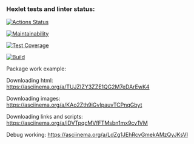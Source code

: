 ### Hexlet tests and linter status:
[![Actions Status](https://github.com/AlexanderAverin/backend-project-lvl3/workflows/hexlet-check/badge.svg)](https://github.com/AlexanderAverin/backend-project-lvl3/actions)

[![Maintainability](https://api.codeclimate.com/v1/badges/f1ac3cba68da737ea3cf/maintainability)](https://codeclimate.com/github/AlexanderAverin/backend-project-lvl3/maintainability)

[![Test Coverage](https://api.codeclimate.com/v1/badges/f1ac3cba68da737ea3cf/test_coverage)](https://codeclimate.com/github/AlexanderAverin/backend-project-lvl3/test_coverage)

[![Build](https://github.com/AlexanderAverin/backend-project-lvl3/actions/workflows/build.yaml/badge.svg)](https://github.com/AlexanderAverin/backend-project-lvl3/actions/workflows/build.yaml)

Package work example:

Downloading html: https://asciinema.org/a/TUJZIZY3ZZE1QG2M7eDArEwK4

Downloading images: https://asciinema.org/a/KAo2Zth9iGvIpauvTCPnqGbyt

Downloading links and scripts: https://asciinema.org/a/iDVTpqcMVfFTMsbn1mx9cv1VM

Debug working: https://asciinema.org/a/LdZg1JEhRcvGmekAMzQyJKsVl